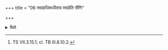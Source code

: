 +++
title = "06 स्वाहाधिमाधीताय स्वाहेति त्रीणि"

+++

<details><summary>थिते</summary>

6. (And then he should perform) the three Vaiśvadeva libations with svāhādhimādhītāya svāhā....[^1]  

[^1]: TS VII.3.15.1; cl. TB III.8.10.2. 
</details>
